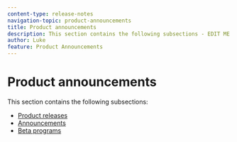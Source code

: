 ```yaml
---
content-type: release-notes
navigation-topic: product-announcements
title: Product announcements
description: This section contains the following subsections - EDIT ME.
author: Luke
feature: Product Announcements
---
```


# Product announcements

This section contains the following subsections:

* [Product releases](../product-announcements/product-releases/product-releases.md) 
* [Announcements](../product-announcements/announcements/announcements.md) 
* [Beta programs](../product-announcements/betas/betas.md)

